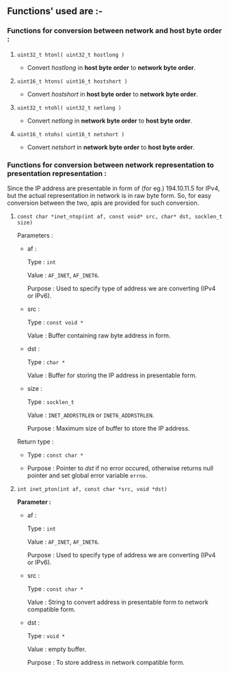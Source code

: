 ## Functions' used are :-

### Functions for conversion between network and host byte order :

   1. `uint32_t htonl( uint32_t hostlong )`
       * Convert *hostlong* in **host byte order** to **network byte order**.
   
   2. `uint16_t htons( uint16_t hostshort )`
       * Convert *hostshort* in **host byte order** to **network byte order**.
  
   3. `uint32_t ntohl( uint32_t netlong )`
       * Convert *netlong* in **network byte order** to **host byte order**.
    
   4. `uint16_t ntohs( uint16_t netshort )`
       * Convert *netshort* in **network byte order** to **host byte order**.


### Functions for conversion between network representation to presentation representation :

Since the IP address are presentable in form of (for eg.) 194.10.11.5 for IPv4, but the actual representation in network is in raw byte form. So, for easy conversion between the two, apis are provided for such conversion.

1. `const char *inet_ntop(int af, const void* src, char* dst, socklen_t size)`

    Parameters :
    
    * af :

        Type : `int`

        Value : `AF_INET`, `AF_INET6`.

        Purpose : Used to specify type of address we are converting (IPv4 or IPv6).

    * src :

        Type : `const void *`

        Value : Buffer containing raw byte address in form.

    * dst :

        Type : `char *`

        Value : Buffer for storing the IP address in presentable form.

    * size :

        Type : `socklen_t`

        Value : `INET_ADDRSTRLEN` or `INET6_ADDRSTRLEN`.

        Purpose : Maximum size of buffer to store the IP address.

    Return type :

    * Type : `const char *`

    * Purpose : Pointer to *dst* if no error occured, otherwise returns null pointer and set global error variable `errno`.

2. `int inet_pton(int af, const char *src, void *dst)`

    **Parameter :**

    * af :
    
        Type : `int`

        Value : `AF_INET`, `AF_INET6`.

        Purpose : Used to specify type of address we are converting (IPv4 or IPv6).

    * src :

        Type : `const char *`

        Value : String to convert address in presentable form to network compatible form.

    * dst :

        Type : `void *`

        Value : empty buffer.

        Purpose : To store address in network compatible form.
